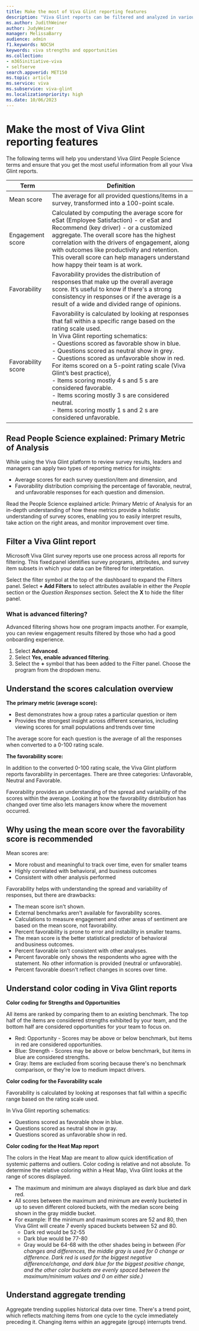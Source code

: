 ```yaml
---
title: Make the most of Viva Glint reporting features
description: "Viva Glint reports can be filtered and analyzed in various combinations to surface insightful and actionable results."
ms.author: JudithWeiner
author: JudyWeiner
manager: MelissaBarry
audience: admin
f1.keywords: NOCSH
keywords: viva strengths and opportunities
ms.collection:  
- m365initiative-viva
- selfserve 
search.appverid: MET150 
ms.topic: article
ms.service: viva
ms.subservice: viva-glint
ms.localizationpriority: high
ms.date: 10/06/2023
---
```


# Make the most of Viva Glint reporting features

The following terms will help you understand Viva Glint People Science terms and ensure that you get the most useful information from all your Viva Glint reports. 

|**Term**| **Definition**|
|-----------|-----------|
|Mean score | The average for all provided questions/items in a survey, transformed into a 100-point scale.|
|Engagement score | Calculated by computing the average score for eSat (Employee Satisfaction) - or eSat and Recommend (key driver) - or a customized aggregate. The overall score has the highest correlation with the drivers of engagement, along with outcomes like productivity and retention. This overall score can help managers understand how happy their team is at work. |
|Favorability | Favorability provides the distribution of responses that make up the overall average score. It’s useful to know if there's a strong consistency in responses or if the average is a result of a wide and divided range of opinions. |
|Favorability score  | Favorability is calculated by looking at responses that fall within a specific range based on the rating scale used. <br> In Viva Glint reporting schematics: <br> - Questions scored as favorable show in blue. <br> - Questions scored as neutral show in grey. <br> - Questions scored as unfavorable show in red. <br> For items scored on a 5-point rating scale (Viva Glint’s best practice), <br> - Items scoring mostly 4 s and 5 s are considered favorable.<br> - Items scoring mostly 3 s are considered neutral. <br> - Items scoring mostly 1 s and 2 s are considered unfavorable.   |

## Read People Science explained: Primary Metric of Analysis 

While using the Viva Glint platform to review survey results, leaders and managers can apply two types of reporting metrics for insights: 

- Average scores for each survey question/item and dimension, and 
- Favorability distribution comprising the percentage of favorable, neutral, and unfavorable responses for each question and dimension. 

Read the People Science explained article: Primary Metric of Analysis for an in-depth understanding of how these metrics provide a holistic understanding of survey scores, enabling you to easily interpret results, take action on the right areas, and monitor improvement over time. 

## Filter a Viva Glint report 

Microsoft Viva Glint survey reports use one process across all reports for filtering. This fixed panel identifies survey programs, attributes, and survey item subsets in which your data can be filtered for interpretation. 

Select the filter symbol at the top of the dashboard to expand the Filters panel. Select **+ Add Filters** to select attributes available in either the *People* section or the *Question Responses* section. Select the **X** to hide the filter panel.

### What is advanced filtering? 

Advanced filtering shows how one program impacts another. For example, you can review engagement results filtered by those who had a good onboarding experience.

1. Select **Advanced**.  
2. Select **Yes, enable advanced filtering**. 
3. Select the **+** symbol that has been added to the Filter panel. Choose the program from the dropdown menu.  

## Understand the scores calculation overview 

**The primary metric (average score):** 

- Best demonstrates how a group rates a particular question or item 
- Provides the strongest insight across different scenarios, including viewing scores for small populations and trends over time 

The average score for each question is the average of all the responses when converted to a 0-100 rating scale.  

**The favorability score:** 

In addition to the converted 0-100 rating scale, the Viva Glint platform reports favorability in percentages. There are three categories: Unfavorable, Neutral and Favorable.  

Favorability provides an understanding of the spread and variability of the scores within the average. Looking at how the favorability distribution has changed over time also lets managers know where the movement occurred.    

## Why using the mean score over the favorability score is recommended 

Mean scores are: 

- More robust and meaningful to track over time, even for smaller teams 
- Highly correlated with behavioral, and business outcomes 
- Consistent with other analysis performed 

Favorability helps with understanding the spread and variability of responses, but there are drawbacks: 

- The mean score isn't shown. 
- External benchmarks aren't available for favorability scores. 
- Calculations to measure engagement and other areas of sentiment are based on the mean score, not favorability. 
- Percent favorability is prone to error and instability in smaller teams. 
- The mean score is the better statistical predictor of behavioral and business outcomes.  
- Percent favorable isn't consistent with other analyses. 
- Percent favorable only shows the respondents who agree with the statement. No other information is provided (neutral or unfavorable). 
- Percent favorable doesn't reflect changes in scores over time. 

## Understand color coding in Viva Glint reports

**Color coding for Strengths and Opportunities** 

All items are ranked by comparing them to an existing benchmark. The top half of the items are considered strengths exhibited by your team, and the bottom half are considered opportunities for your team to focus on. 

- Red: Opportunity - Scores may be above or below benchmark, but items in red are considered opportunities. 
- Blue: Strength - Scores may be above or below benchmark, but items in blue are considered strengths. 
- Gray: Items are excluded from scoring because there's no benchmark comparison, or they're low to medium impact drivers.

**Color coding for the Favorability scale** 

Favorability is calculated by looking at responses that fall within a specific range based on the rating scale used. 

In Viva Glint reporting schematics: 

- Questions scored as favorable show in blue. 
- Questions scored as neutral show in gray. 
- Questions scored as unfavorable show in red.  

**Color coding for the Heat Map report** 

The colors in the Heat Map are meant to allow quick identification of systemic patterns and outliers. Color coding is relative and not absolute. To determine the relative coloring within a Heat Map, Viva Glint looks at the range of scores displayed.  

- The maximum and minimum are always displayed as dark blue and dark red.  
- All scores between the maximum and minimum are evenly bucketed in up to seven different colored buckets, with the median score being shown in the gray middle bucket.  
- For example: If the minimum and maximum scores are 52 and 80, then Viva Glint will create 7 evenly spaced buckets between 52 and 80. 
  - Dark red would be 52-55
  - Dark blue would be 77-80
  - Gray would be 64-68 with the other shades being in between
    *(For changes and differences, the middle gray is used for 0 change or difference. 	Dark red is used for the biggest negative difference/change, and dark blue for the 	biggest positive change, and the other color buckets are evenly spaced between the 	maximum/minimum values and 0 on either side.)* 

## Understand aggregate trending 

Aggregate trending supplies historical data over time. There's a trend point, which reflects matching items from one cycle to the cycle immediately preceding it. Changing items within an aggregate (group) interrupts trend. 

